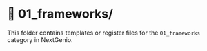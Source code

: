 # 📁 01_frameworks/

This folder contains templates or register files for the `01_frameworks` category in NextGenio.